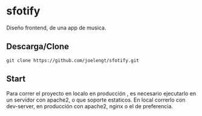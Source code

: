 # sfotify
Diseño frontend, de una app de musica.

## Descarga/Clone
```
git clone https://github.com/joelengt/sfotify.git
```

## Start
Para correr el proyecto en localo en producción , es necesario ejecutarlo en un servidor con apache2, o que soporte estaticos.
En local correrlo con dev-server, en producción con apache2, nginx o el de preferencia.
